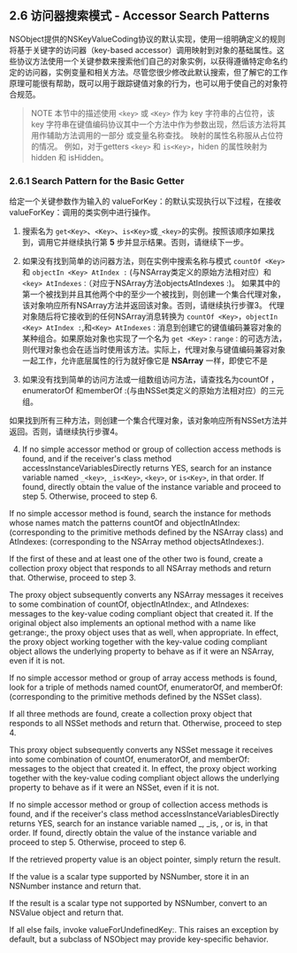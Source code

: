## 2.6 访问器搜索模式 - Accessor Search Patterns
NSObject提供的NSKeyValueCoding协议的默认实现，使用一组明确定义的规则将基于关键字的访问器（key-based accessor）调用映射到对象的基础属性。这些协议方法使用一个关键参数来搜索他们自己的对象实例，以获得遵循特定命名约定的访问器，实例变量和相关方法。尽管您很少修改此默认搜索，但了解它的工作原理可能很有帮助，既可以用于跟踪键值对象的行为，也可以用于使自己的对象符合规范。

> NOTE
> 本节中的描述使用 `<key>` 或 `<Key>` 作为 key 字符串的占位符，该 key 字符串在键值编码协议其中一个方法中作为参数出现，然后该方法将其用作辅助方法调用的一部分 或变量名称查找。 映射的属性名称服从占位符的情况。 例如，对于getters `<key>` 和 `is<Key>`，hiden 的属性映射为 hidden 和 isHidden。

### 2.6.1 Search Pattern for the Basic Getter

给定一个关键参数作为输入的 valueForKey：的默认实现执行以下过程，在接收 valueForKey：调用的类实例中进行操作。

1. 搜索名为 `get<Key>`、`<Key>`、`is<Key>`或`_<key>`的实例。按照该顺序如果找到，调用它并继续执行第 **5** 步并显示结果。否则，请继续下一步。
2. 如果没有找到简单的访问器方法，则在实例中搜索名称与模式 `countOf <Key>` 和 `objectIn <Key> AtIndex :` (与NSArray类定义的原始方法相对应）和 `<key> AtIndexes：`（对应于NSArray方法objectsAtIndexes :)。
如果其中的第一个被找到并且其他两个中的至少一个被找到，则创建一个集合代理对象，该对象响应所有NSArray方法并返回该对象。否则，请继续执行步骤3。
代理对象随后将它接收到的任何NSArray消息转换为 `countOf <Key>`，`objectIn <Key> AtIndex :`,和`<Key> AtIndexes：`消息到创建它的键值编码兼容对象的某种组合。如果原始对象也实现了一个名为 `get <Key>：range：`的可选方法，则代理对象也会在适当时使用该方法。实际上，代理对象与键值编码兼容对象一起工作，允许底层属性的行为就好像它是 **NSArray** 一样，即使它不是

4. 如果没有找到简单的访问方法或一组数组访问方法，请查找名为countOf <Key>，enumeratorOf <Key>和memberOf <Key> :(与由NSSet类定义的原始方法相对应）的三元组。

如果找到所有三种方法，则创建一个集合代理对象，该对象响应所有NSSet方法并返回。否则，请继续执行步骤4。

4. If no simple accessor method or group of collection access methods is found, and if the receiver's class method accessInstanceVariablesDirectly returns YES, search for an instance variable named `_<key>`, `_is<Key>`, `<key>`, or `is<Key>`, in that order. If found, directly obtain the value of the instance variable and proceed to step 5. Otherwise, proceed to step 6.

If no simple accessor method is found, search the instance for methods whose names match the patterns countOf<Key> and objectIn<Key>AtIndex: (corresponding to the primitive methods defined by the NSArray class) and <key>AtIndexes: (corresponding to the NSArray method objectsAtIndexes:).

If the first of these and at least one of the other two is found, create a collection proxy object that responds to all NSArray methods and return that. Otherwise, proceed to step 3.

The proxy object subsequently converts any NSArray messages it receives to some combination of countOf<Key>, objectIn<Key>AtIndex:, and <key>AtIndexes: messages to the key-value coding compliant object that created it. If the original object also implements an optional method with a name like get<Key>:range:, the proxy object uses that as well, when appropriate. In effect, the proxy object working together with the key-value coding compliant object allows the underlying property to behave as if it were an NSArray, even if it is not.

If no simple accessor method or group of array access methods is found, look for a triple of methods named countOf<Key>, enumeratorOf<Key>, and memberOf<Key>: (corresponding to the primitive methods defined by the NSSet class).

If all three methods are found, create a collection proxy object that responds to all NSSet methods and return that. Otherwise, proceed to step 4.

This proxy object subsequently converts any NSSet message it receives into some combination of countOf<Key>, enumeratorOf<Key>, and memberOf<Key>: messages to the object that created it. In effect, the proxy object working together with the key-value coding compliant object allows the underlying property to behave as if it were an NSSet, even if it is not.

If no simple accessor method or group of collection access methods is found, and if the receiver's class method accessInstanceVariablesDirectly returns YES, search for an instance variable named _<key>, _is<Key>, <key>, or is<Key>, in that order. If found, directly obtain the value of the instance variable and proceed to step 5. Otherwise, proceed to step 6.

If the retrieved property value is an object pointer, simply return the result.

If the value is a scalar type supported by NSNumber, store it in an NSNumber instance and return that.

If the result is a scalar type not supported by NSNumber, convert to an NSValue object and return that.

If all else fails, invoke valueForUndefinedKey:. This raises an exception by default, but a subclass of NSObject may provide key-specific behavior.




